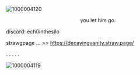 ![1000004120](https://github.com/user-attachments/assets/d85ddaab-1b31-4bb2-aa78-f88a52adaed2)










<p align="center">
you let him go.
</p>





discord: ech0inthesilo

strawgpage ... >> https://decayingvanity.straw.page/

.
.
.
.
.

![1000004119](https://github.com/user-attachments/assets/b3d36840-1313-48f7-8858-69d3d30b75d2)

